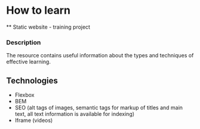 # How to learn
** Static website - training project

### Description
The resource contains useful information about the types and techniques of effective learning.

## Technologies
- Flexbox
- BEM
- SEO (alt tags of images, semantic tags for markup of titles and main text, all text information is available for indexing)
- Iframe (videos)
